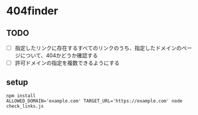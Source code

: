 # 404finder

## TODO

- [ ] 指定したリンクに存在するすべてのリンクのうち、指定したドメインのページについて、404かどうか確認する
- [ ] 許可ドメインの指定を複数できるようにする

## setup

```
npm install
ALLOWED_DOMAIN='example.com' TARGET_URL='https://example.com' node check_links.js
```
